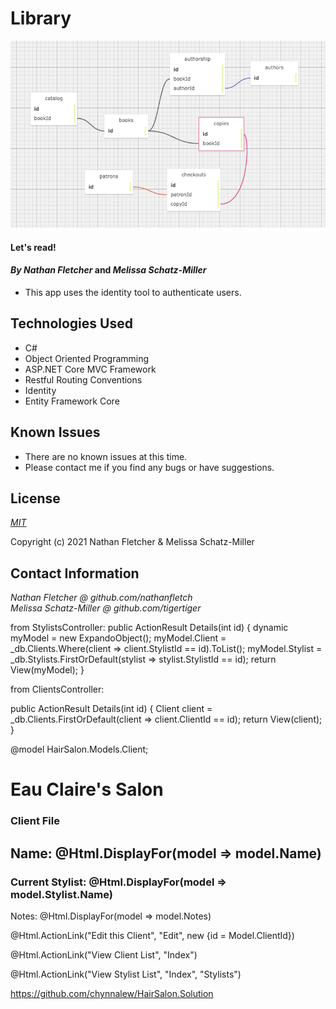 # Library

<p align="center"><img src="Library/wwwroot/img/design.png"></p>  

#### Let's read!

#### _By Nathan Fletcher_ and _Melissa Schatz-Miller_

* This app uses the identity tool to authenticate users.

## Technologies Used

* C#
* Object Oriented Programming
* ASP.NET Core MVC Framework
* Restful Routing Conventions
* Identity
* Entity Framework Core

## Known Issues
* There are no known issues at this time.
* Please contact me if you find any bugs or have suggestions. 

## License

_[MIT](https://opensource.org/licenses/MIT)_  

Copyright (c) 2021 Nathan Fletcher & Melissa Schatz-Miller

## Contact Information

_Nathan Fletcher @ github.com/nathanfletch_  
_Melissa Schatz-Miller @ github.com/tigertiger_



from StylistsController:
public ActionResult Details(int id)
    {
      dynamic myModel = new ExpandoObject();
      myModel.Client = _db.Clients.Where(client => client.StylistId == id).ToList();
      myModel.Stylist = _db.Stylists.FirstOrDefault(stylist => stylist.StylistId == id);
      return View(myModel);
    }

from ClientsController:

public ActionResult Details(int id)
    {
      Client client = _db.Clients.FirstOrDefault(client => client.ClientId == id);
      return View(client);
    }

@model HairSalon.Models.Client;

<div class="container">
  <div class="header">
    <h1>Eau Claire's Salon</h1>
    <h3>Client File</h3>
  </div>
  <h2>Name: @Html.DisplayFor(model => model.Name)</h2>
  <h3>Current Stylist: @Html.DisplayFor(model => model.Stylist.Name)</h3>
  <p>Notes: @Html.DisplayFor(model => model.Notes)</p>
  <p>@Html.ActionLink("Edit this Client", "Edit", new {id = Model.ClientId}) </p>
  <p>@Html.ActionLink("View Client List", "Index") </p>
  <p>@Html.ActionLink("View Stylist List", "Index", "Stylists") </p>
</div>

https://github.com/chynnalew/HairSalon.Solution